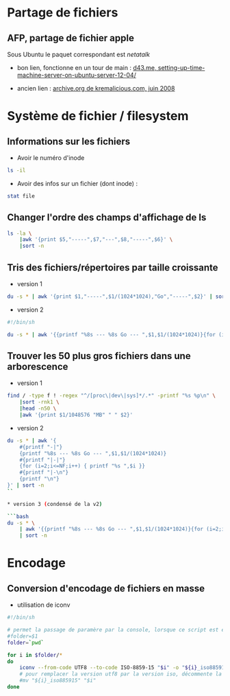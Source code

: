 # Partage de fichiers

## AFP, partage de fichier apple

Sous Ubuntu le paquet correspondant est _netatalk_

* bon lien, fonctionne en un tour de main : [d43.me, setting-up-time-machine-server-on-ubuntu-server-12-04/](http://d43.me/blog/1660/concisest-guide-to-setting-up-time-machine-server-on-ubuntu-server-12-04/)

* ancien lien : [archive.org de kremalicious.com, juin 2008](http://web.archive.org/web/20100722110311/http://www.kremalicious.com/2008/06/ubuntu-as-mac-file-server-and-time-machine-volume)

# Système de fichier / filesystem

## Informations sur les fichiers

* Avoir le numéro d'inode

```bash
ls -il
````

* Avoir des infos sur un fichier (dont inode) :

```bash
stat file
````

## Changer l'ordre des champs d'affichage de ls

```bash
ls -la \
	|awk '{print $5,"-----",$7,"---",$8,"-----",$6}' \
	|sort -n
```

## Tris des fichiers/répertoires par taille croissante

* version 1

```bash
du -s * | awk '{print $1,"-----",$1/(1024*1024),"Go","-----",$2}' | sort -n
```

* version 2

```bash
#!/bin/sh

du -s * | awk '{{printf "%8s --- %8s Go --- ",$1,$1/(1024*1024)}{for (i=2;i<=NF;i++) { printf "%s ",$i }}{printf "\n"}}' | sort -n
```

## Trouver les 50 plus gros fichiers dans une arborescence

* version 1

```bash
find / -type f ! -regex "^/[proc\|dev\|sys]*/.*" -printf "%s %p\n" \
	|sort -rnk1 \
	|head -n50 \
	|awk '{print $1/1048576 "MB" " " $2}'
```

* version 2

```bash
du -s * | awk '{
	#{printf "-|"}
	{printf "%8s --- %8s Go --- ",$1,$1/(1024*1024)}
	#{printf "|-|"}
	{for (i=2;i<=NF;i++) { printf "%s ",$i }}
	#{printf "|-\n"}
	{printf "\n"}
}' | sort -n
``

* version 3 (condensé de la v2)

```bash
du -s * \
	| awk '{{printf "%8s --- %8s Go --- ",$1,$1/(1024*1024)}{for (i=2;i<=NF;i++) { printf "%s ",$i }}{printf "\n"}}' \
	| sort -n
```

# Encodage

## Conversion d'encodage de fichiers en masse

* utilisation de iconv

```bash
#!/bin/sh

# permet la passage de paramère par la console, lorsque ce script est enregistré dans un fichier
#folder=$1
folder=`pwd`

for i in $folder/*
do
	iconv --from-code UTF8 --to-code ISO-8859-15 "$i" -o "${i}_iso885915" --silent
	# pour remplacer la version utf8 par la version iso, décommente la ligne suivante
	#mv "${i}_iso885915" "$i"
done
```
